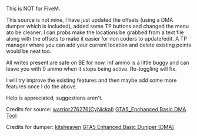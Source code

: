 This is NOT for FiveM.

This source is not mine, I have just updated the offsets (using a DMA dumper which is included), added some TP buttons and changed the menu ato be cleaner. 
I can probs make the locations be grabbed from a text file along with the offsets to make it easier for non coders to update/edit. A TP manager where you can add your current location and delete existing points would be neat too.

All writes present are safe on BE for now.
Inf ammo is a little buggy and can leave you with 0 ammo when it stops being active. Re-toggling will fix.

I will try improve the existing features and then maybe add some more features once I do the above. 

Help is appreciated, suggestions aren't.

Credits for source: [warrior276276(CyNickal)](https://www.unknowncheats.me/forum/members/1428619.html)
[GTA5_Enchanced Basic DMA Tool](https://www.unknowncheats.me/forum/grand-theft-auto-v/689945-gta5_enchanced-basic-dma-tool.html)

Credits for dumper: [kitsheaven](https://www.unknowncheats.me/forum/members/3410923.html)
[GTA5 Enhanced Basic Dumper [DMA]](https://www.unknowncheats.me/forum/grand-theft-auto-v/700169-gta5-enhanced-basic-dumper-dma.html)
